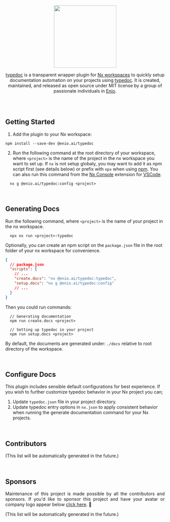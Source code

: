 <br>

<p align="center">
  <img width="197" src="https://github.com/enio-ireland/enio/blob/develop/images/typedoc-nx-plugin.png?raw=true">
</p>

<p align="center">
  <a href="https://github.com/enio-ireland/enio/tree/develop/packages/typedoc">typedoc</a> is a transparent wrapper plugin for <a href="https://nx.dev">Nx workspaces</a> to quickly setup documentation automation on your projects using <a href="https://www.npmjs.com/package/typedoc">typedoc</a>. It is created, maintained, and released as open source under MIT license by a group of passionate individuals in <a href="https://github.com/enio-ireland/enio">Enio</a>.
</p>

<br>
<br>

## Getting Started

1. Add the plugin to your Nx workspace:

```shell script
npm install --save-dev @enio.ai/typedoc
```

2. Run the following command at the root directory of your workspace, where `<project>` is the name of the project in the nx workspace you want to set up. If `nx` is not setup globaly, you may want to add it as npm script first (see details below) or prefix with `npx` when using [npm](https://npmjs.com). You can also run this command from the [Nx Console](https://marketplace.visualstudio.com/items?itemName=nrwl.angular-console) extension for [VSCode](https://code.visualstudio.com).

```shell script
  nx g @enio.ai/typedoc:config <project>
```

<br>

## Generating Docs

Run the following command, where `<project>` is the name of your project in the nx workspace.

```shell script
  npx nx run <project>:typedoc
```

Optionally, you can create an npm script on the `package.json` file in the root folder of your nx workspace for convenience.

```json
{
  // package.json
  "scripts": {
    // ...
    "create.docs": "nx @enio.ai/typedoc:typedoc",
    "setup.docs": "nx g @enio.ai/typedoc:config"
    // ...
  }
}
```

Then you could run commands:

```shell script
  // Generating documentation
  npm run create.docs <project>

  // Setting up typedoc in your project
  npm run setup.docs <project>
```

By default, the documents are generated under: `./docs` relative to root directory of the workspace.

<br>

## Configure Docs

This plugin includes sensible default configurations for best experience.
If you wish to further customize typedoc behavior in your Nx project you can;

1. Update `typedoc.json` file in your project directory.
2. Update typedoc entry options in `nx.json` to apply consistent behavior when running the generate documentation command for your Nx projects.

<br>

## Contributors

(This list will be automatically generated in the future.)

<br>

## Sponsors

<p style="text-align: justify">
  Maintenance of this project is made possible by all the contributors and sponsors. If you'd like to sponsor this project and have your avatar or company logo appear below <a href="https://github.com/sponsors/enio-ireland">click here</a>. 💖
</p>

(This list will be automatically generated in the future.)
